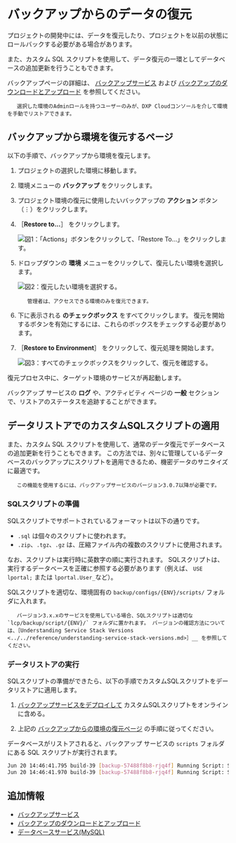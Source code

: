 # バックアップからのデータの復元

プロジェクトの開発中には、データを復元したり、プロジェクトを以前の状態にロールバックする必要がある場合があります。

また、カスタム SQL スクリプトを使用して、データ復元の一環としてデータベースの追加更新を行うこともできます。

バックアップページの詳細は、 [バックアップサービス](./backup-service-overview.md) および [バックアップのダウンロードとアップロード](./downloading-and-uploading-backups.md) を参照してください。

```{important}
   選択した環境のAdminロールを持つユーザーのみが、DXP Cloudコンソールを介して環境を手動でリストアできます。
```

<a name="restoring-an-environment-from-the-backups-page" />

## バックアップから環境を復元するページ

以下の手順で、バックアップから環境を復元します。

1. プロジェクトの選択した環境に移動します。

1. 環境メニューの **バックアップ** をクリックします。

1. プロジェクト環境の復元に使用したいバックアップの **アクション** ボタン（⋮）をクリックします。

1. ［**Restore to...**］ をクリックします。

   ![図1：「Actions」ボタンをクリックして、「Restore To...」をクリックします。](./restoring-data-from-a-backup/images/01.png)

1. ドロップダウンの **環境** メニューをクリックして、復元したい環境を選択します。

   ![図2：復元したい環境を選択する。](./restoring-data-from-a-backup/images/02.png)

   ```{note}
      管理者は、アクセスできる環境のみを復元できます。
   ```

1. 下に表示される **のチェックボックス** をすべてクリックします。 復元を開始するボタンを有効にするには、これらのボックスをチェックする必要があります。

1. ［**Restore to Environment**］ をクリックして、復元処理を開始します。

   ![図3：すべてのチェックボックスをクリックして、復元を確認する。](./restoring-data-from-a-backup/images/03.png)

復元プロセス中に、ターゲット環境のサービスが再起動します。

バックアップ サービスの **ログ** や、アクティビティ ページの **一般** セクションで、リストアのステータスを追跡することができます。

<a name="applying-custom-sql-scripts-with-a-data-restore" />

## データリストアでのカスタムSQLスクリプトの適用

また、カスタム SQL スクリプトを使用して、通常のデータ復元でデータベースの追加更新を行うこともできます。 この方法では、別々に管理しているデータベースのバックアップにスクリプトを適用できるため、機密データのサニタイズに最適です。

```{note}
   この機能を使用するには、バックアップサービスのバージョン3.0.7以降が必要です。
```

<a name="preparing-sql-scripts" />

### SQLスクリプトの準備

SQLスクリプトでサポートされているフォーマットは以下の通りです。

* `.sql` は個々のスクリプトに使われます。
* `.zip`、`.tgz`、`.gz` は、圧縮ファイル内の複数のスクリプトに使用されます。

なお、スクリプトは実行時に英数字の順に実行されます。 SQLスクリプトは、実行するデータベースを正確に参照する必要があります（例えば、 `USE lportal;` または `lportal.User_`など）。

SQLスクリプトを適切な、環境固有の `backup/configs/{ENV}/scripts/` フォルダに入れます。

```{note}
   バージョン3.x.xのサービスを使用している場合、SQLスクリプトは適切な `lcp/backup/script/{ENV}/` フォルダに置かれます。 バージョンの確認方法については、［Understanding Service Stack Versions <../../reference/understanding-service-stack-versions.md>］__ を参照してください。
```

<a name="performing-the-data-restore" />

### データリストアの実行

SQLスクリプトの準備ができたら、以下の手順でカスタムSQLスクリプトをデータリストアに適用します。

1. [バックアップサービスをデプロイして](../../build-and-deploy/overview-of-the-dxp-cloud-deployment-workflow.md) カスタムSQLスクリプトをオンラインに含める。

1. 上記の [バックアップからの環境の復元ページ](#restoring-an-environment-from-the-backups-page) の手順に従ってください。

データベースがリストアされると、バックアップ サービスの `scripts` フォルダにある SQL スクリプトが実行されます。

```bash
Jun 20 14:46:41.795 build-39 [backup-57488f8b8-rjq4f] Running Script: SanitizeOrg.sql
Jun 20 14:46:41.970 build-39 [backup-57488f8b8-rjq4f] Running Script: SanitizeUsers.sql
```

<a name="additional-information" />

## 追加情報

* [バックアップサービス](./backup-service-overview.md)
* [バックアップのダウンロードとアップロード](./downloading-and-uploading-backups.md)
* [データベースサービス(MySQL)](../database-service/database-service.md)
